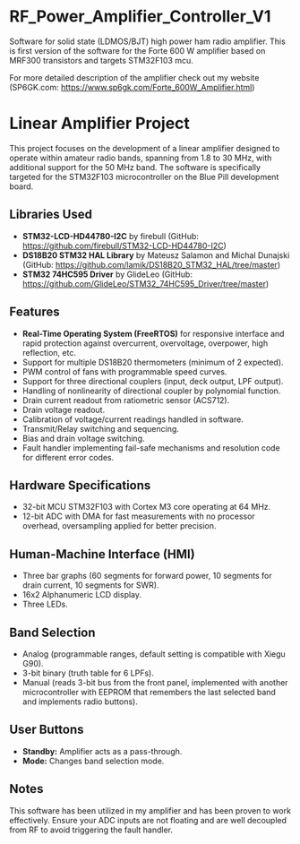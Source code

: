 # RF_Power_Amplifier_Controller_V1
Software for solid state (LDMOS/BJT) high power ham radio amplifier. This is first version of the software for the Forte 600 W amplifier based on MRF300 transistors and targets STM32F103 mcu.

For more detailed description of the amplifier check out my website (SP6GK.com: https://www.sp6gk.com/Forte_600W_Amplifier.html)

# Linear Amplifier Project

This project focuses on the development of a linear amplifier designed to operate within amateur radio bands, spanning from 1.8 to 30 MHz, with additional support for the 50 MHz band. The software is specifically targeted for the STM32F103 microcontroller on the Blue Pill development board.

## Libraries Used

- **STM32-LCD-HD44780-I2C** by firebull (GitHub: https://github.com/firebull/STM32-LCD-HD44780-I2C)
- **DS18B20 STM32 HAL Library** by Mateusz Salamon and Michal Dunajski (GitHub: https://github.com/lamik/DS18B20_STM32_HAL/tree/master)
- **STM32 74HC595 Driver** by GlideLeo (GitHub: https://github.com/GlideLeo/STM32_74HC595_Driver/tree/master)

## Features

- **Real-Time Operating System (FreeRTOS)** for responsive interface and rapid protection against overcurrent, overvoltage, overpower, high reflection, etc.
- Support for multiple DS18B20 thermometers (minimum of 2 expected).
- PWM control of fans with programmable speed curves.
- Support for three directional couplers (input, deck output, LPF output).
- Handling of nonlinearity of directional coupler by polynomial function.
- Drain current readout from ratiometric sensor (ACS712).
- Drain voltage readout.
- Calibration of voltage/current readings handled in software.
- Transmit/Relay switching and sequencing.
- Bias and drain voltage switching.
- Fault handler implementing fail-safe mechanisms and resolution code for different error codes.

## Hardware Specifications

- 32-bit MCU STM32F103 with Cortex M3 core operating at 64 MHz.
- 12-bit ADC with DMA for fast measurements with no processor overhead, oversampling applied for better precision.

## Human-Machine Interface (HMI)

- Three bar graphs (60 segments for forward power, 10 segments for drain current, 10 segments for SWR).
- 16x2 Alphanumeric LCD display.
- Three LEDs.

## Band Selection

- Analog (programmable ranges, default setting is compatible with Xiegu G90).
- 3-bit binary (truth table for 6 LPFs).
- Manual (reads 3-bit bus from the front panel, implemented with another microcontroller with EEPROM that remembers the last selected band and implements radio buttons).

## User Buttons

- **Standby:** Amplifier acts as a pass-through.
- **Mode:** Changes band selection mode.

## Notes

This software has been utilized in my amplifier and has been proven to work effectively. Ensure your ADC inputs are not floating and are well decoupled from RF to avoid triggering the fault handler.

